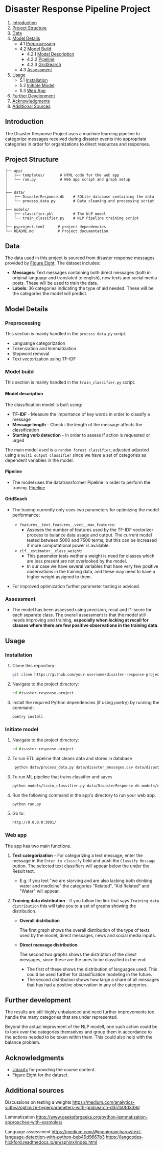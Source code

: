 # Disaster Response Pipeline Project

1. [Introduction](#introduction)
2. [Project Structure](#project-structure)
3. [Data](#data)
4. [Model Details](#model-details)
   - 4.1 [Preprocessing](#preprocessing)
   - 4.2 [Model Build](#model-build)
     - 4.2.1 [Model Description](#model-description)
     - 4.2.2 [Pipeline](#pipeline)
     - 4.2.3 [GridSearch](#gridsearch)
   - 4.3 [Assessment](#assessment)
5. [Usage](#usage)
   - 5.1 [Installation](#installation)
   - 5.2 [Initiate Model](#initiate-model)
   - 5.3 [Web App](#web-app)
6. [Further Development](#further-development)
7. [Acknowledgments](#acknowledgments)
8. [Additional Sources](#additional-sources)

## Introduction
The Disaster Response Project uses a machine learning pipeline to categorize messages received during disaster events into appropriate categories in order for organizations to direct resources and responses.

## Project Structure
```
├── app/
│   ├── templates/       # HTML code for the web app
│   └── run.py           # Web app script and graph setup
│   
│
├── data/
│   ├── DisasterResponse.db    # SQLite database containing the data
│   └── process_data.py        # Data cleaning and processing script
│
├── models/
│   ├── classifier.pkl         # The NLP model
│   └── train_classifier.py    # NLP Pipeline training script
│
├── pyproject.toml      # project dependencies
└── README.md           # Project documentation
```

## Data
The data used in this project is sourced from disaster response messages provided by [Figure Eight](https://www.figure-eight.com/). The dataset includes:

- **Messages**: Text messages containing both direct messages (both in original language and translated to english), new texts and social media posts. These will be used to train the data.
- **Labels**: 36 categories indicating the type of aid needed. These will be the categories the model will predict.

## Model Details

### Preprocessing
This section is mainly handled in the `process_data.py` script.
- Languange categorization
- Tokenization and lemmatization
- Stopword removal
- Text vectorization using TF-IDF

### Model build
This section is mainly handled in the `train_classifier.py` script.

#### Model description
The classification model is built using:
- **TF-IDF** - Measure the importance of key words in order to classify a message
- **Message length** - Check i the length of the message affects the classification
- **Starting verb detection** - In order to assess if action is requested or urged

The main model used is a `random forest classifier`, adjusted adjusted using a `multi output classifier` since we have a set of categories as dependent variables in the model.

#### Pipeline
- The model uses the datatransformer Pipeline in order to perform the traning. 
[Pipeline](https://scikit-learn.org/1.5/modules/generated/sklearn.pipeline.Pipeline.html#) 

#### GridSeach
- The traning currently only uses two parameters for optimizing the model performance:
    - `features__text_features__vect__max_features`:
        * Asseses the number of features used by the TF-IDF vectorizer process to balance data usage and output. The current model tested between 5000 and 7500 terms, but this can be increased if more computational power is available.
    - `clf__estimator__class_weight`:
        * This parameter tests wether a weight is need for classes which are less present are not overlooked by the model. 
        * In our case we have several variables that have very few positive observations in the training data, and these may need to have a higher weight assigned to them.

- For improved optimization further parameter testing is adviced.

### Assessment
- The model has been assessed using precision, recal and f1-score for each separate class.
The overall assessment is that the model still needs improving and training, **especially when locking at recall for classes where there are few positive observations in the training data**.

## Usage

### Installation
1. Clone this repository:
   ```bash
   git clone https://github.com/your-username/disaster-response-project.git
   ```
2. Navigate to the project directory:
   ```bash
   cd disaster-response-project
   ```
3. Install the required Python dependencies (if using poetry) by running the command:
   ```bash
   poetry install
   ```

### Initiate model 
1. Navigate to the project directory:
   ```bash
   cd disaster-response-project
   ```

2. To run ETL pipeline that cleans data and stores in database
    ```bash
     python data/process_data.py data/disaster_messages.csv data/disaster_categories.csv data/DisasterResponse.db`
    ```
        
3. To run ML pipeline that trains classifier and saves
    ```bash
    python models/train_classifier.py data/DisasterResponse.db models/classifier.pkl
    ```

4. Run the following command in the app's directory to run your web app.
    ```bash
    python run.py
    ```

5. Go to:
    ```bash
    http://0.0.0.0:3001/
    ```

### Web app
The app has two main functions. 

1. **Text categorization** - For categorizing a text message, enter the message in the `Enter to classify` field and push the `Classify Message` button. The selected text classifiers will appear below the under the Result text.

    - E.g. if you text "we are starving and are also lacking both drinking water and medicine" the categories "Related", "Aid Related" and "Water" will appear.

2. **Training data distribution** - If you follow the link that says `Training data distribution` this will take you to a set of graphs showing the distribution.
    
    - **Overall distribution**
        
        The first graph shows the overall distribution of the type of texts used by the model, direct messages, news and social media inputs.

    - **Direct message distribution**

        The second two graphs shows the distribtion of the direct messages, since these are the ones to be classified in the end.
        - The first of these shows the distribution of languages used. This could be used further for classification modeling in the future.
        - The second distribution shows how large a share of all messages that has had a positive observation in any of the categories.

## Further development
The results are still highly unbalanced and need further improvements too handle the many categories that are under represented.

Beyond the actual improvment of the NLP modell, one such action could be to look over the categories themselves and group them in accordance to the actions needed to be taken within them. This could also help with the balance problem.

## Acknowledgments
- [Udacity](https://www.udacity.com/) for providing the course content.
- [Figure Eight](https://www.figure-eight.com/) for the dataset.

## Additional sources
Discussions on testing a weights
https://medium.com/analytics-vidhya/optimize-hyperparameters-with-gridsearch-d351b0fd339d

Lemmatization
https://www.geeksforgeeks.org/python-lemmatization-approaches-with-examples/

Language assessment
https://medium.com/@monigrancharov/text-language-detection-with-python-beb49d9667b3
https://langcodes-hickford.readthedocs.io/en/sphinx/index.html


